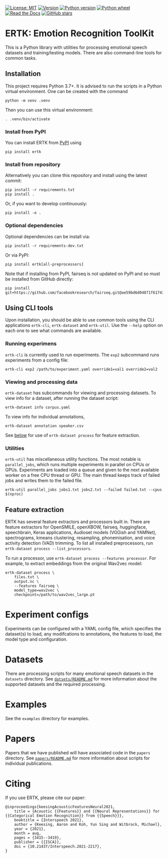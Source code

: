 [![License: MIT](https://img.shields.io/github/license/Strong-AI-Lab/emotion)](LICENSE)
[![Version](https://img.shields.io/pypi/v/ertk)](https://pypi.org/project/ertk/)
[![Python version](https://img.shields.io/pypi/pyversions/ertk)](https://pypi.org/project/ertk/)
[![Python wheel](https://img.shields.io/pypi/wheel/ertk)](https://pypi.org/project/ertk/)
[![Read the Docs](https://img.shields.io/readthedocs/ertk)](https://ertk.readthedocs.io/en/stable/)
[![GitHub stars](https://img.shields.io/github/stars/Strong-AI-Lab/emotion?style=social)](https://github.com/Strong-AI-Lab/emotion)

# ERTK: Emotion Recognition ToolKit
This is a Python library with utilities for processing emotional
speech datasets and training/testing models. There are also command-line
tools for common tasks.

## Installation
This project requires Python 3.7+. It is advised to run the scripts in a
Python virtual environment. One can be created with the command
```
python -m venv .venv
```
Then you can use this virtual environment:
```
. .venv/bin/activate
```

### Install from PyPI
You can install ERTK from [PyPI](https://pypi.org/project/ertk/) using
```
pip install ertk
```

### Install from repository
Alternatively you can clone this repository and install using the latest
commit:
```
pip install -r requirements.txt
pip install .
```
Or, if you want to develop continuously:
```
pip install -e .
```

### Optional dependencies
Optional dependencies can be install via:
```
pip install -r requirements-dev.txt
```
Or via PyPI:
```
pip install ertk[all-preprocessors]
```
Note that if installing from PyPI, fairseq is not updated on PyPI and so
must be installed from GitHub directly:
```
pip install git+https://github.com/facebookresearch/fairseq.git@ae59bd6d04871f6174351ad46c90992e1dca7ac7
```


## Using CLI tools
Upon installation, you should be able to use common tools using the CLI
applications `ertk-cli`, `ertk-dataset` and `ertk-util`. Use the
`--help` option on each one to see what commands are available.

### Running experimens
`ertk-cli` is currently used to run experiments. The `exp2` subcommand
runs experiments from a config file:
```
ertk-cli exp2 /path/to/experiment.yaml override1=val1 override2=val2
```

### Viewing and processing data
`ertk-dataset` has subcommands for viewing and processing datasets. To
view info for a dataset, after running the dataset script:
```
ertk-dataset info corpus.yaml
```

To view info for individual annotations,
```
ertk-dataset annotation speaker.csv
```

See [below](#feature-extraction) for use of `ertk-dataset process` for
feature extraction.

### Utilities
`ertk-util` has miscellaneous utility functions. The most notable is
`parallel_jobs`, which runs multiple experiments in parallel on CPUs or
GPUs. Experiments are loaded into a queue and given to the next
available worker on a free CPU thread or GPU. The main thread keeps
track of failed jobs and writes them to the failed file.
```
ertk-util parallel_jobs jobs1.txt jobs2.txt --failed failed.txt --cpus $(nproc)
```

## Feature extraction
ERTK has several feature extractors and processors built in. There are
feature extractors for OpenSMILE, openXBOW, fairseq, huggingface,
speechbrain, Keras applications, Audioset models (VGGish and YAMNet),
spectrograms, kmeans clustering, resampling, phonemisation, and voice
activity detection (VAD) trimming. To list all installed preprocessors,
run `ertk-dataset process --list_processors`.

To run a processor, use `ertk-dataset process --features processor`.
For example, to extract embeddings from the original Wav2vec model:
```
ertk-dataset process \
    files.txt \
    output.nc \
    --features fairseq \
    model_type=wav2vec \
    checkpoint=/path/to/wav2vec_large.pt
```


# Experiment configs
Experiments can be configured with a YAML config file, which specifies
the dataset(s) to load, any modifcations to annotations, the features
to load, the model type and configuration.


# Datasets
There are processing scripts for many emotional speech datasets in the
`datasets` directory. See [`datsets/README.md`](datasets/README.md) for
more information about the supported datasets and the required
processing.


# Examples
See the `examples` directory for examples.


# Papers
Papers that we have published will have associated code in the `papers`
directory. See [`papers/README.md`](papers/README.md) for more
information about scripts for individual publications.


# Citing
If you use ERTK, please cite our paper:
```
@inproceedings{keesingAcousticFeaturesNeural2021,
    title = {Acoustic {{Features}} and {{Neural Representations}} for {{Categorical Emotion Recognition}} from {{Speech}}},
    booktitle = {Interspeech 2021},
    author = {Keesing, Aaron and Koh, Yun Sing and Witbrock, Michael},
    year = {2021},
    month = aug,
    pages = {3415--3419},
    publisher = {{ISCA}},
    doi = {10.21437/Interspeech.2021-2217},
}
```
